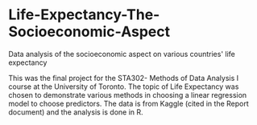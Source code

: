 # Life-Expectancy-The-Socioeconomic-Aspect
Data analysis of the socioeconomic aspect on various countries' life expectancy 

This was the final project for the STA302- Methods of Data Analysis I course at the University of Toronto. The topic 
of Life Expectancy was chosen to demonstrate various methods in choosing a linear regression model to choose predictors. The 
data is from Kaggle (cited in the Report document) and the analysis is done in R. 
